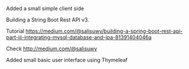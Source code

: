 
Added a small simple client side

Building a String Boot Rest API v3. 

Tutorial https://medium.com/@salisuwy/building-a-spring-boot-rest-api-part-iii-integrating-mysql-database-and-jpa-81391404046a

Check http://medium.com/@salisuwy

Added small basic user interface using Thymeleaf
